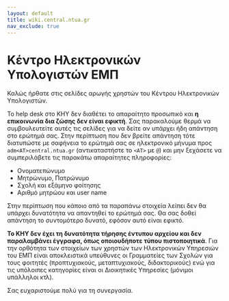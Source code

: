 ```yaml
---
layout: default
title: wiki.central.ntua.gr
nav_exclude: true
---
```


# Κέντρο Ηλεκτρονικών Υπολογιστών ΕΜΠ

Καλώς ήρθατε στις σελίδες αρωγής χρηστών του Κέντρου Ηλεκτρονικών Υπολογιστών.

Το help desk στο ΚΗΥ δεν διαθέτει το απαραίτητο προσωπικό και **η επικοινωνία δια ζώσης δεν είναι εφικτή**. Σας παρακαλούμε θερμά να συμβουλευτείτε αυτές τις σελίδες για να δείτε αν υπάρχει ήδη απάντηση στο ερώτημά σας. Στην περίπτωση που δεν βρείτε απάντηση τότε διατυπώστε με σαφήνεια το ερώτημά σας σε ηλεκτρονικό μήνυμα προς `adm<AT>central.ntua.gr` (αντικαταστήστε το `<ΑΤ>` με `@`) και μην ξεχάσετε να συμπεριλάβετε τις παρακάτω απαραίτητες πληροφορίες:

- Ονοματεπώνυμο
- Μητρώνυμο, Πατρώνυμο
- Σχολή και εξάμηνο φοίτησης
- Αριθμό μητρώου και user name

Στην περίπτωση που κάποιο από τα παραπάνω στοιχεία λείπει δεν θα υπάρχει δυνατότητα να απαντηθεί το ερώτημά σας. Θα σας δοθεί απάντηση το συντομότερο δυνατό, εφόσον αυτό είναι εφικτό.

**Το KHY δεν έχει τη δυνατότητα τήρησης έντυπου αρχείου και δεν παραλαμβάνει έγγραφα, όπως οποιουδήποτε τύπου πιστοποιητικά**. Για την ορθότητα των στοιχείων των χρηστών των Ηλεκτρονικών Υπηρεσιών του ΕΜΠ είναι αποκλειστικά υπεύθυνες οι Γραμματείες των Σχολών για τους φοιτητές (προπτυχιακούς, μεταπτυχιακούς, διδακτορικούς) ενώ για τις υπόλοιπες κατηγορίες είναι οι Διοικητικές Υπηρεσίες (μόνιμοι υπάλληλοι κτλ).

Σας ευχαριστούμε πολύ για τη συνεργασία.
